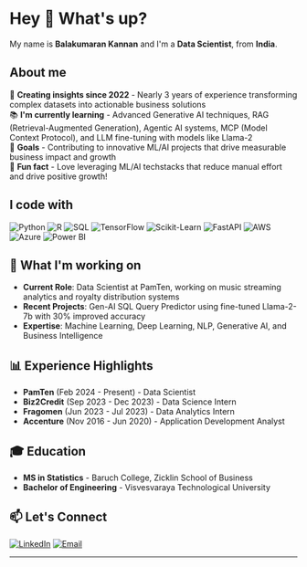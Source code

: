# Hey 👋 What's up?

My name is **Balakumaran Kannan** and I'm a **Data Scientist**, from **India**.

## About me

🐛 **Creating insights since 2022** - Nearly 3 years of experience transforming complex datasets into actionable business solutions  
📚 **I'm currently learning** - Advanced Generative AI techniques, RAG (Retrieval-Augmented Generation), Agentic AI systems, MCP (Model Context Protocol), and LLM fine-tuning with models like Llama-2  
🎯 **Goals** - Contributing to innovative ML/AI projects that drive measurable business impact and growth  
🧠 **Fun fact** - Love leveraging ML/AI techstacks that reduce manual effort and drive positive growth!

## I code with

![Python](https://img.shields.io/badge/Python-3776AB?style=for-the-badge&logo=python&logoColor=white)
![R](https://img.shields.io/badge/R-276DC3?style=for-the-badge&logo=r&logoColor=white)
![SQL](https://img.shields.io/badge/SQL-4479A1?style=for-the-badge&logo=mysql&logoColor=white)
![TensorFlow](https://img.shields.io/badge/TensorFlow-FF6F00?style=for-the-badge&logo=tensorflow&logoColor=white)
![Scikit-Learn](https://img.shields.io/badge/Scikit--Learn-F7931E?style=for-the-badge&logo=scikit-learn&logoColor=white)
![FastAPI](https://img.shields.io/badge/FastAPI-005571?style=for-the-badge&logo=fastapi&logoColor=white)
![AWS](https://img.shields.io/badge/AWS-232F3E?style=for-the-badge&logo=amazon-aws&logoColor=white)
![Azure](https://img.shields.io/badge/Azure-0078D4?style=for-the-badge&logo=microsoft-azure&logoColor=white)
![Power BI](https://img.shields.io/badge/Power_BI-F2C811?style=for-the-badge&logo=power-bi&logoColor=black)

## 🚀 What I'm working on

- **Current Role**: Data Scientist at PamTen, working on music streaming analytics and royalty distribution systems
- **Recent Projects**: Gen-AI SQL Query Predictor using fine-tuned Llama-2-7b with 30% improved accuracy
- **Expertise**: Machine Learning, Deep Learning, NLP, Generative AI, and Business Intelligence

## 📊 Experience Highlights

- **PamTen** (Feb 2024 - Present) - Data Scientist
- **Biz2Credit** (Sep 2023 - Dec 2023) - Data Science Intern  
- **Fragomen** (Jun 2023 - Jul 2023) - Data Analytics Intern
- **Accenture** (Nov 2016 - Jun 2020) - Application Development Analyst

## 🎓 Education

- **MS in Statistics** - Baruch College, Zicklin School of Business
- **Bachelor of Engineering** - Visvesvaraya Technological University

## 📫 Let's Connect

[![LinkedIn](https://img.shields.io/badge/LinkedIn-0077B5?style=for-the-badge&logo=linkedin&logoColor=white)](https://www.linkedin.com/in/balakumarankannan)
[![Email](https://img.shields.io/badge/Email-D14836?style=for-the-badge&logo=gmail&logoColor=white)](mailto:balakumaran.kannan@baruchmail.cuny.edu)

---
